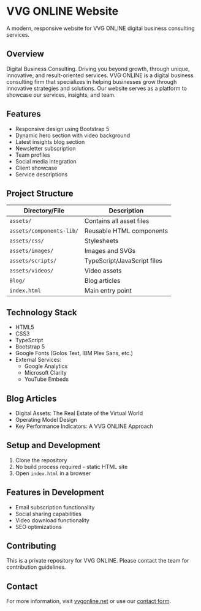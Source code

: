﻿# VVG ONLINE Website

A modern, responsive website for VVG ONLINE digital business consulting services.

## Overview

Digital Business Consulting. Driving you beyond growth, through unique, innovative, and result-oriented services.
VVG ONLINE is a digital business consulting firm that specializes in helping businesses grow through innovative strategies and solutions. Our website serves as a platform to showcase our services, insights, and team.

## Features

- Responsive design using Bootstrap 5
- Dynamic hero section with video background
- Latest insights blog section
- Newsletter subscription
- Team profiles
- Social media integration
- Client showcase
- Service descriptions

## Project Structure

| Directory/File         | Description                     |
|-------------------------|---------------------------------|
| `assets/`              | Contains all asset files        |
| `assets/components-lib/` | Reusable HTML components        |
| `assets/css/`          | Stylesheets                     |
| `assets/images/`       | Images and SVGs                 |
| `assets/scripts/`      | TypeScript/JavaScript files     |
| `assets/videos/`       | Video assets                    |
| `Blog/`                | Blog articles                   |
| `index.html`           | Main entry point                |

## Technology Stack

- HTML5
- CSS3
- TypeScript
- Bootstrap 5
- Google Fonts (Golos Text, IBM Plex Sans, etc.)
- External Services:
  - Google Analytics
  - Microsoft Clarity
  - YouTube Embeds

## Blog Articles

- Digital Assets: The Real Estate of the Virtual World
- Operating Model Design
- Key Performance Indicators: A VVG ONLINE Approach

## Setup and Development

1. Clone the repository
2. No build process required - static HTML site
3. Open `index.html` in a browser

## Features in Development

- Email subscription functionality
- Social sharing capabilities
- Video download functionality
- SEO optimizations

## Contributing

This is a private repository for VVG ONLINE. Please contact the team for contribution guidelines.

## Contact

For more information, visit [vvgonline.net](https://vvgonline.net) or use our [contact form](https://vvgonline.net/contact.html).